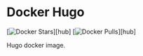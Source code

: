 # Docker Hugo

[![Docker Stars](https://img.shields.io/docker/stars/jbub/docker-hugo.svg)][hub]
[![Docker Pulls](https://img.shields.io/docker/pulls/jbub/docker-hugo.svg)][hub]

Hugo docker image.